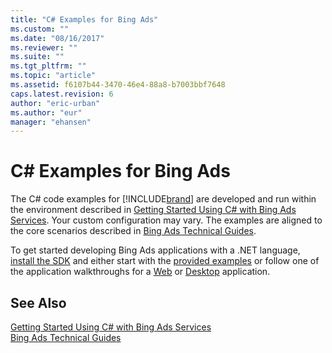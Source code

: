 ```yaml
---
title: "C# Examples for Bing Ads"
ms.custom: ""
ms.date: "08/16/2017"
ms.reviewer: ""
ms.suite: ""
ms.tgt_pltfrm: ""
ms.topic: "article"
ms.assetid: f6107b44-3470-46e4-88a8-b7003bbf7648
caps.latest.revision: 6
author: "eric-urban"
ms.author: "eur"
manager: "ehansen"
---
```

# C# Examples for Bing Ads
The C# code examples for [!INCLUDE[brand](../concepts/includes/brand.md)] are developed and run within the environment described in [Getting Started Using C&#35; with Bing Ads Services](../concepts/getting-started-using-csharp-with-bing-ads-services.md). Your custom configuration may vary. The examples are aligned to the core scenarios described in [Bing Ads Technical Guides](../concepts/bing-ads-technical-guides.md).

To get started developing Bing Ads applications with a .NET language, [install the SDK](../concepts/getting-started-using-csharp-with-bing-ads-services.md#installation) and either start with the [provided examples](http://go.microsoft.com/fwlink/?LinkId=525447) or follow one of the application walkthroughs for a [Web](../concepts/walkthrough-bing-ads-web-application-in-csharp.md) or [Desktop](../concepts/walkthrough-bing-ads-desktop-application-in-csharp.md) application.

## See Also
[Getting Started Using C&#35; with Bing Ads Services](../concepts/getting-started-using-csharp-with-bing-ads-services.md)  
[Bing Ads Technical Guides](../concepts/bing-ads-technical-guides.md)  

